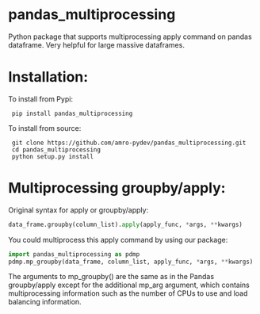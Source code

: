 pandas_multiprocessing
=========

Python package that supports multiprocessing apply command on pandas dataframe. Very helpful for large massive dataframes.

Installation:
=============
To install from Pypi:

     pip install pandas_multiprocessing
     
To install from source:

     git clone https://github.com/amro-pydev/pandas_multiprocessing.git
     cd pandas_multiprocessing
     python setup.py install

Multiprocessing groupby/apply:
===========================================

Original syntax for apply or groupby/apply:
```python
data_frame.groupby(column_list).apply(apply_func, *args, **kwargs)
```

You could multiprocess this apply command by using our package:
```python
import pandas_multiprocessing as pdmp
pdmp.mp_groupby(data_frame, column_list, apply_func, *args, **kwargs)
```

The arguments to mp_groupby() are the same as in the Pandas groupby/apply except for the additional mp_arg argument, which contains multiprocessing information such as the number of CPUs to use and load balancing information.
